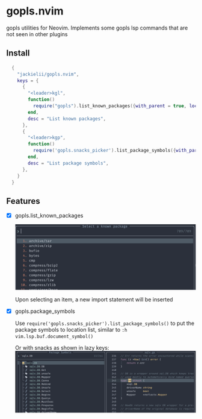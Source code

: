# gopls.nvim

gopls utilities for Neovim. Implements some gopls lsp commands that are not seen in other plugins

## Install 

```lua
  {
    "jackielii/gopls.nvim",
    keys = {
      {
        "<leader>kgl",
        function()
          require("gopls").list_known_packages({with_parent = true, loclist = true})
        end,
        desc = "List known packages",
      },
      {
        "<leader>kgp",
        function()
          require('gopls.snacks_picker').list_package_symbols({with_parent = true})
        end,
        desc = "List package symbols",
      },
    }
  }
```

## Features

- [x] gopls.list_known_packages

  ![list-known-packages](assets/list-known-packages.png)

  Upon selecting an item, a new import statement will be inserted

- [x] gopls.package_symbols

  Use `require('gopls.snacks_picker').list_package_symbols()` to put the package symbols to location list, similar to `:h vim.lsp.buf.document_symbol()`

  Or with snacks as shown in lazy keys:
  ![snacks-picker-package-symbols](assets/snacks-picker-package-symbols.png)
